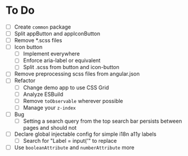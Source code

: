 # To Do

- [ ] Create `common` package
- [ ] Split appButton and appIconButton
- [ ] Remove *.scss files
- [ ] Icon button
  - [ ] Implement everywhere
  - [ ] Enforce aria-label or equivalent
  - [ ] Split .scss from button and icon-button
- [ ] Remove preprocessing scss files from angular.json
- [ ] Refactor
  - [ ] Change demo app to use CSS Grid
  - [ ] Analyze ESBuild
  - [ ] Remove `toObservable` wherever possible
  - [ ] Manage your `z-index`
- [ ] Bug
  - [ ] Setting a search query from the top search bar persists between pages and should not
- [ ] Declare global injectable config for simple i18n a11y labels
  - [ ] Search for "Label = input('" to replace
- [ ] Use `booleanAttribute` and `numberAttribute` more
